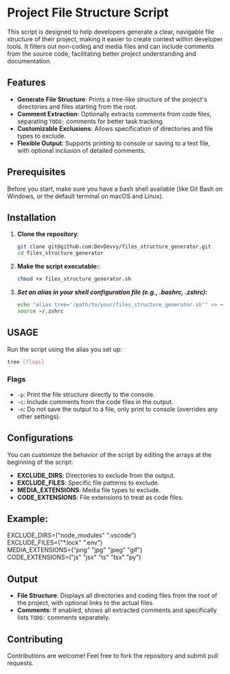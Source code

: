 # Project File Structure Script

This script is designed to help developers generate a clear, navigable file structure of their project, making it easier to create context within developer tools. It filters out non-coding and media files and can include comments from the source code, facilitating better project understanding and documentation.

## Features

- **Generate File Structure**: Prints a tree-like structure of the project's directories and files starting from the root.
- **Comment Extraction**: Optionally extracts comments from code files, separating `TODO:` comments for better task tracking.
- **Customizable Exclusions**: Allows specification of directories and file types to exclude.
- **Flexible Output**: Supports printing to console or saving to a text file, with optional inclusion of detailed comments.

## Prerequisites

Before you start, make sure you have a bash shell available (like Git Bash on Windows, or the default terminal on macOS and Linux).

## Installation

1. **Clone the repository**:

   ```bash
   git clone git@github.com:DevDevvy/files_structure_generator.git
   cd files_structure_generator
   ```

2. **Make the script executable:**:

   ```bash
   chmod +x files_structure_generator.sh
   ```

3. **_Set an alias in your shell configuration file (e.g., .bashrc, .zshrc):_**
   ```bash
   echo "alias tree='/path/to/your/files_structure_generator.sh'" >> ~/.zshrc
   source ~/.zshrc
   ```

## USAGE

Run the script using the alias you set up:

```bash
tree [flags]
```

### Flags

- `-p`: Print the file structure directly to the console.
- `-c`: Include comments from the code files in the output.
- `-n`: Do not save the output to a file, only print to console (overrides any other settings).

## Configurations

You can customize the behavior of the script by editing the arrays at the beginning of the script:

- **EXCLUDE_DIRS**: Directories to exclude from the output.
- **EXCLUDE_FILES**: Specific file patterns to exclude.
- **MEDIA_EXTENSIONS**: Media file types to exclude.
- **CODE_EXTENSIONS**: File extensions to treat as code files.

## Example:

EXCLUDE_DIRS=("node_modules" ".vscode")\
EXCLUDE_FILES=("\*.lock" ".env") \
MEDIA_EXTENSIONS=("png" "jpg" "jpeg" "gif") \
CODE_EXTENSIONS=("js" "jsx" "ts" "tsx" "py")

## Output

- **File Structure**: Displays all directories and coding files from the root of the project, with optional links to the actual files.
- **Comments**: If enabled, shows all extracted comments and specifically lists `TODO:` comments separately.

## Contributing

Contributions are welcome! Feel free to fork the repository and submit pull requests.
